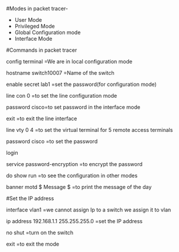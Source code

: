 #Modes in packet tracer-

- User Mode
- Privileged Mode
- Global Configuration mode
- Interface Mode

#Commands in packet tracer

config terminal  =We are in local configuration mode

hostname switch10007 =Name of the switch

enable secret lab1 =set the password(for configuration mode)

line con 0 =to set the line configuration mode

password cisco=to set password in the interface mode

exit =to exit the line interface

line vty 0 4 =to set the virtual terminal for 5 remote access terminals

password cisco =to set the password

login

service password-encryption =to encrypt the password

do show run =to see the configuration in other modes

banner motd $ Message $ =to print the message of the day

#Set the IP address

interface vlan1 =we cannot assign Ip to a switch we assign it to vlan

ip address  192.168.1.1 255.255.255.0 =set the IP address

no shut =turn on the switch

exit =to exit the mode

